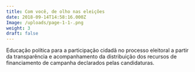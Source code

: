 ```yaml
---
title: Com você, de olho nas eleições
date: 2018-09-14T14:58:16.000Z
Image: /uploads/page-1-1-.png
weight: 3
draft: false
---
```

Educação política para a participação cidadã no processo eleitoral a partir da
transparência e acompanhamento da distribuição dos recursos de financiamento de
campanha declarados pelas candidaturas.
